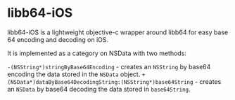 libb64-iOS
==========
libb64-iOS is a lightweight objective-c wrapper around libb64 for easy base 64 encoding and decoding on iOS.

It is implemented as a category on NSData with two methods:

`-(NSString*)stringByBase64Encoding` - creates an `NSString` by base64 encoding the data stored in the `NSData` object.
`+(NSData*)dataByBase64DecodingString:(NSString*)base64String` - creates an `NSData` by base64 decoding the data stored in `base64String`.

